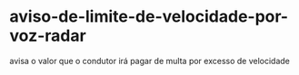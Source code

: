 # aviso-de-limite-de-velocidade-por-voz-radar
avisa o valor que o condutor irá pagar de multa por excesso de velocidade 
